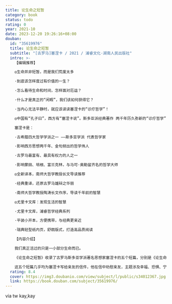 ```yaml
---
title: 论生命之短暂
category: book
status: todo
rating: 0
year: 2021-10
date: 2023-12-20 19:26:16+08:00
douban:
  id: "35619976"
  title: 论生命之短暂
  subtitle: "[古罗马]塞涅卡 / 2021 / 浦睿文化·湖南人民出版社"
  intro: >-
    【编辑推荐】

    ◎生命并非短暂，而是我们荒废太多

    ·到底该怎样度过有价值的一生？

    ·怎么看待生命和时间，怎样面对厄运？

    ·什么才是真正的“闲暇”，我们该如何获得它？

    ·当内心无法平静时，就应该读读塞涅卡的“诊疗哲学”！

    ◎中国有“孔子曰”，西方有“塞涅卡说”。斯多亚派经典著作 两千年历久弥新的“诊疗哲学”！

    塞涅卡是：

    ·古希腊四大哲学学派之一 ——斯多亚学派 代表哲学家

    ·影响西方思想两千年、金句频出的哲学伟人

    ·古罗马最富有、最具有权力的人之一

    ·影响蒙田、培根、富兰克林，与马可·奥勒留齐名的哲学大师

    ◎全新译本，南师大哲学教授长文导读推荐

    ·经典重译，还原古罗马雄辩之华丽

    ·南师大哲学教授陶涛长文作序，导读千年前的智慧

    ◎尤里卡文库：发现生活的智慧

    ·尤里卡文库，浦睿哲学经典系列

    ·平装小开本，方便携带，与经典更亲近

    ·瑞典轻型纸内页，舒朗版式，打造高品质阅读

    【内容介绍】

    我们真正活过的只是一小部分生命而已。

    《论生命之短暂》收录了古罗马斯多亚学派著名思想家塞涅卡的五个短篇，分别是《论生命之短暂》《论心灵之安宁》《论天意》《论闲暇》《论幸福生活》。

    这五个短篇几乎均为塞涅卡写给亲友的信件，他在信中劝慰亲友，主题涉及幸福、恐惧、宁静等人类情感以及在灾难面前的思考，表达了斯多亚派智者勇于直面人生短暂和命运无常的生活态度。塞涅卡极善于谈心，每每从对方的处境出发，娓娓道来，层层深入，令人豁然开朗。阅读千年前哲学家的劝诫，读者能更好地理解斯多亚学派不惧挫折、不惧命运、顺从天命、恬淡寡欲的思想特征，学习哲人的思考与处世的方式。
  rating: 8.4
  cover: https://img3.doubanio.com/view/subject/l/public/s34012367.jpg
  link: https://book.douban.com/subject/35619976/
---
```


via tw kay,kay
